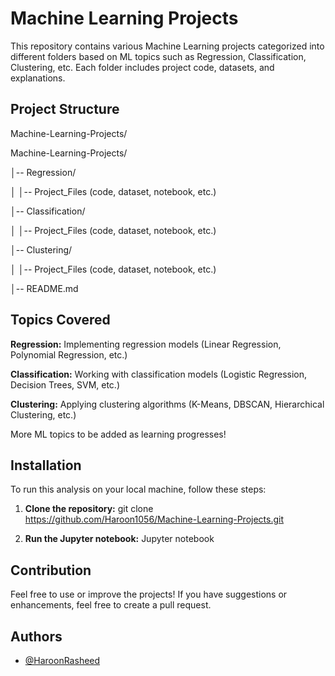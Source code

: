 # Machine Learning Projects
This repository contains various Machine Learning projects categorized into different folders based on ML topics such as Regression, Classification, Clustering, etc. Each folder includes project code, datasets, and explanations.

## Project Structure

Machine-Learning-Projects/

Machine-Learning-Projects/

│-- Regression/

│   │-- Project_Files (code, dataset, notebook, etc.)

│-- Classification/

│   │-- Project_Files (code, dataset, notebook, etc.)

│-- Clustering/

│   │-- Project_Files (code, dataset, notebook, etc.)

│-- README.md

## Topics Covered

**Regression:** Implementing regression models (Linear Regression, Polynomial Regression, etc.)

**Classification:** Working with classification models (Logistic Regression, Decision Trees, SVM, etc.)

**Clustering:** Applying clustering algorithms (K-Means, DBSCAN, Hierarchical Clustering, etc.)

More ML topics to be added as learning progresses!

## Installation
To run this analysis on your local machine, follow these steps:

1. **Clone the repository:**
git clone https://github.com/Haroon1056/Machine-Learning-Projects.git

2. **Run the Jupyter notebook:**
Jupyter notebook

## Contribution

Feel free to use or improve the projects! If you have suggestions or enhancements, feel free to create a pull request.


## Authors

- [@HaroonRasheed](https://github.com/Haroon1056)

